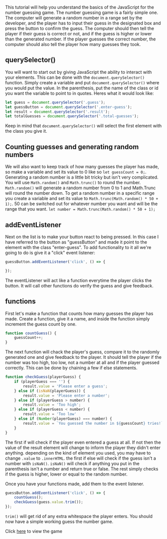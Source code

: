 This tutorial will help you understand the basics of the JavaScript for the number guessing game. The number guessing game is a fairly simple one. The computer will generate a random number in a range set by the developer, and the player has to input their guess in the designated box and press the button to confirm the guess. The computer should then tell the player if their guess is correct or not, and if the guess is higher or lower than the generated number. If the player guesses the correct number, the computer should also tell the player how many guesses they took.

## querySelector()
You will want to start out by giving JavaScript the ability to interact with your elements. This can be done with the ```document.querySelector()``` function. Simply create a variable and put ```document.querySelector()``` where you would put the value. In the parenthesis, put the name of the class or id you want the variable to point to in quotes. Heres what it would look like:

```js
let guess = document.querySelector('.guess');
let guessButton = document.querySelector('.enter-guess');
let result = document.querySelector('.result');
let totalGuesses = document.querySelector('.total-guesses');
```
Keep in mind that ```document.querySelector()``` will select the first element with the class you give it. 

## Counting guesses and generating random numbers
We will also want to keep track of how many guesses the player has made, so make a variable and set its value to 0 like so ```let guessCount = 0;```. Generating a random number is a little bit tricky but isn't very complicated. You will use ```Math.random()``` and ```Math.trunc()``` to round the number. ```Math.random()``` will generate a random number from 0 to 1 and Math.Trunc will round the number down. To get a random number in a specific range you create a variable and set its value to ```Math.trunc(Math.random() * 50 + 1);```. 50 can be switched out for whatever number you want and will be the range that you want.
```let number = Math.trunc(Math.random() * 50 + 1);```

## addEventListener
Next on the list is to make your button react to being pressed. In this case I have referred to the button as "guessButton" and made it point to the element with the class "enter-guess". To add functionality to it all we're going to do is give it a "click" event listener:

```js
guessButton.addEventListener('click', () => {

});
```
The eventListener will act like a function everytime the player clicks the button. It will call other functions do verify the guess and give feedback.

## functions
First let's make a function that counts how many guesses the player has made. Create a function, give it a name, and inside the function simply increment the guess count by one.

```js
function countGuess() {
    guessCount++;
}
```
The next function will chack the player's guess, compare it to the randomly generated one and give feedback to the player. It should tell the player if the number was too high, too low, not a number at all and if the player guessed correctly. This can be done by chaining a few if else statements.

```js
function checkGuess(playerGuess) {
    if (playerGuess === '') {
        result.value = 'Please enter a guess';
    } else if (isNaN(playerGuess)) {
        result.value = 'Please enter a number';
    } else if (playerGuess > number) {
        result.value = 'Too high';
    } else if (playerGuess < number) {
        result.value = 'Too low'
    } else if (Number(playerGuess) === number) {
        result.value = `You guessed the number in ${guessCount} tries!`;
    }
}
```
The first if will check if the player even entered a guess at all. If not then the value of the result element will change to inform the player they didn't enter anything. depending on the kind of element you used, you may have to change ```.value``` to ```.innerHTML```. the first if else will check if the guess isn't a number with ```isNaN()```. ```isNaN()``` will check if anything you put in the parenthesis isn't a number and return true or false. The rest simply checks if the guess is higher, lower or equal to the random number.

Once you have your functions made, add them to the event listener.
```js
guessButton.addEventListener('click', () => {
    countGuess();
    checkGuess(guess.value.trim());
});
```
```trim()``` will get rid of any extra whitespace the player enters.
You should now have a simple working guess the number game.

Click [here](https://gabenicholauson.github.io/Guess-the-number-tutorial/) to view the game